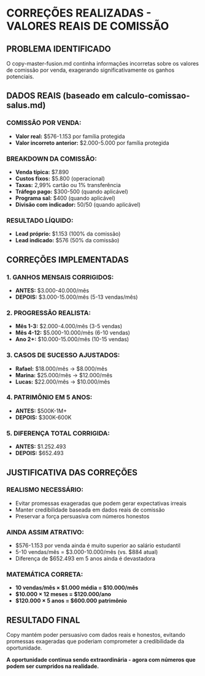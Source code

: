 # CORREÇÕES REALIZADAS - VALORES REAIS DE COMISSÃO

## **PROBLEMA IDENTIFICADO**
O copy-master-fusion.md continha informações incorretas sobre os valores de comissão por venda, exagerando significativamente os ganhos potenciais.

## **DADOS REAIS (baseado em calculo-comissao-salus.md)**

### **COMISSÃO POR VENDA:**
- **Valor real:** $576-1.153 por família protegida
- **Valor incorreto anterior:** $2.000-5.000 por família protegida

### **BREAKDOWN DA COMISSÃO:**
- **Venda típica:** $7.890
- **Custos fixos:** $5.800 (operacional)
- **Taxas:** 2,99% cartão ou 1% transferência
- **Tráfego pago:** $300-500 (quando aplicável)
- **Programa sal:** $400 (quando aplicável)
- **Divisão com indicador:** 50/50 (quando aplicável)

### **RESULTADO LÍQUIDO:**
- **Lead próprio:** $1.153 (100% da comissão)
- **Lead indicado:** $576 (50% da comissão)

## **CORREÇÕES IMPLEMENTADAS**

### **1. GANHOS MENSAIS CORRIGIDOS:**
- **ANTES:** $3.000-40.000/mês
- **DEPOIS:** $3.000-15.000/mês (5-13 vendas/mês)

### **2. PROGRESSÃO REALISTA:**
- **Mês 1-3:** $2.000-4.000/mês (3-5 vendas)
- **Mês 4-12:** $5.000-10.000/mês (6-10 vendas)
- **Ano 2+:** $10.000-15.000/mês (10-15 vendas)

### **3. CASOS DE SUCESSO AJUSTADOS:**
- **Rafael:** $18.000/mês → $8.000/mês
- **Marina:** $25.000/mês → $12.000/mês
- **Lucas:** $22.000/mês → $10.000/mês

### **4. PATRIMÔNIO EM 5 ANOS:**
- **ANTES:** $500K-1M+
- **DEPOIS:** $300K-600K

### **5. DIFERENÇA TOTAL CORRIGIDA:**
- **ANTES:** $1.252.493
- **DEPOIS:** $652.493

## **JUSTIFICATIVA DAS CORREÇÕES**

### **REALISMO NECESSÁRIO:**
- Evitar promessas exageradas que podem gerar expectativas irreais
- Manter credibilidade baseada em dados reais de comissão
- Preservar a força persuasiva com números honestos

### **AINDA ASSIM ATRATIVO:**
- $576-1.153 por venda ainda é muito superior ao salário estudantil
- 5-10 vendas/mês = $3.000-10.000/mês (vs. $884 atual)
- Diferença de $652.493 em 5 anos ainda é devastadora

### **MATEMÁTICA CORRETA:**
- **10 vendas/mês × $1.000 média = $10.000/mês**
- **$10.000 × 12 meses = $120.000/ano**
- **$120.000 × 5 anos = $600.000 patrimônio**

## **RESULTADO FINAL**
Copy mantém poder persuasivo com dados reais e honestos, evitando promessas exageradas que poderiam comprometer a credibilidade da oportunidade.

**A oportunidade continua sendo extraordinária - agora com números que podem ser cumpridos na realidade.** 